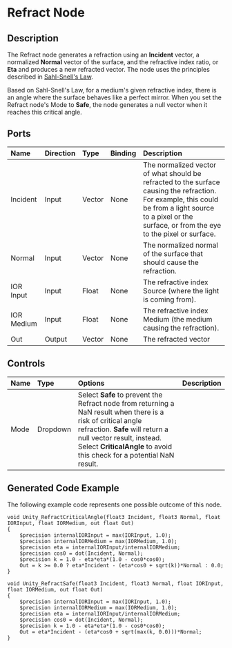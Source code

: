 # Refract Node

## Description

The Refract node generates a refraction using an **Incident** vector, a normalized **Normal** vector of the surface, and the refractive index ratio, or **Eta** and produces a new refracted vector. The node uses the principles described in [Sahl-Snell's Law](https://en.wikipedia.org/wiki/Snell%27s_law).

Based on Sahl-Snell's Law, for a medium's given refractive index, there is an angle where the surface behaves like a perfect mirror. When you set the Refract node's Mode to **Safe**, the node generates a null vector when it reaches this critical angle.

## Ports

| Name        | Direction           | Type  | Binding | Description |
|:------------ |:-------------|:-----|:---|:---|
| Incident      | Input | Vector | None | The normalized vector of what should be refracted to the surface causing the refraction. For example, this could be from a light source to a pixel or the surface, or from the eye to the pixel or surface. |
| Normal      | Input | Vector | None | The normalized normal of the surface that should cause the refraction. |
| IOR Input      | Input | Float    | None | The refractive index Source (where the light is coming from). |
| IOR Medium     | Input | Float    | None | The refractive index Medium (the medium causing the refraction). |
| Out | Output      |  Vector | None | The refracted vector |

## Controls

| Name        | Type           | Options  | Description |
|:------------ |:-------------|:-----|:---|
| Mode      | Dropdown | Select **Safe** to prevent the Refract node from returning a NaN result when there is a risk of critical angle refraction. **Safe** will return a null vector result, instead. Select **CriticalAngle** to avoid this check for a potential NaN result. |

## Generated Code Example

The following example code represents one possible outcome of this node.

```
void Unity_RefractCriticalAngle(float3 Incident, float3 Normal, float IORInput, float IORMedium, out float Out)
{
    $precision internalIORInput = max(IORInput, 1.0);
    $precision internalIORMedium = max(IORMedium, 1.0);
    $precision eta = internalIORInput/internalIORMedium;
    $precision cos0 = dot(Incident, Normal);
    $precision k = 1.0 - eta*eta*(1.0 - cos0*cos0);
    Out = k >= 0.0 ? eta*Incident - (eta*cos0 + sqrt(k))*Normal : 0.0;
}

void Unity_RefractSafe(float3 Incident, float3 Normal, float IORInput, float IORMedium, out float Out)
{
    $precision internalIORInput = max(IORInput, 1.0);
    $precision internalIORMedium = max(IORMedium, 1.0);
    $precision eta = internalIORInput/internalIORMedium;
    $precision cos0 = dot(Incident, Normal);
    $precision k = 1.0 - eta*eta*(1.0 - cos0*cos0);
    Out = eta*Incident - (eta*cos0 + sqrt(max(k, 0.0)))*Normal;
}
```
